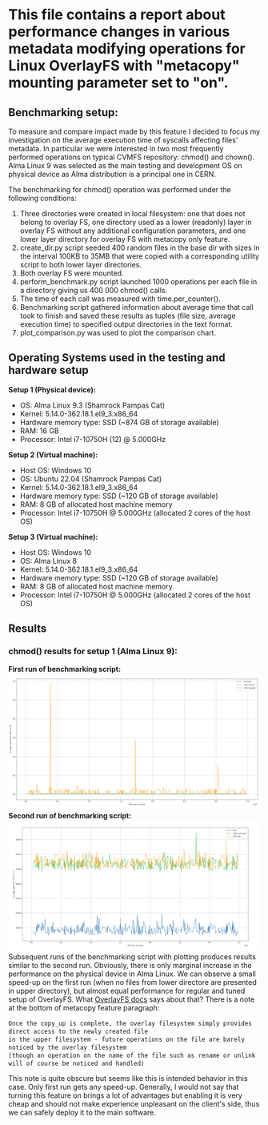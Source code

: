 <h1>This file contains a report about performance changes in various metadata modifying operations for Linux OverlayFS with "metacopy" mounting parameter set to "on".</h1>

<h2>Benchmarking setup:</h2>
To measure and compare impact made by this feature I decided to focus my investigation on the average execution time of syscalls affecting files' metadata. 
In particular we were interested in two most frequently performed operations on typical CVMFS repository: chmod() and chown(). 
Alma Linux 9 was selected as the main testing and development OS on physical device as Alma distribution is a principal one in CERN.

The benchmarking for chmod() operation was performed under the following conditions:
1. Three directories were created in local filesystem: one that does not belong to overlay FS, one directory used as a lower (readonly) layer in overlay FS without any additional configuration parameters, and one lower layer directory for overlay FS with metacopy only feature.
2. create_dir.py script seeded 400 random files in the base dir with sizes in the interval 100KB to 35MB that were copied with a corresponding utility script to both lower layer directories.
3. Both overlay FS were mounted. 
4. perform_benchmark.py script launched 1000 operations per each file in a directory giving us 400 000 chmod() calls.
5. The time of each call was measured with time.per_counter().
6. Benchmarking script gathered information about average time that call took to finish and saved these results as tuples (file size, average execution time) to specified output directories in the text format.
7. plot_comparison.py was used to plot the comparison chart.

<h2>Operating Systems used in the testing and hardware setup</h2>

**Setup 1 (Physical device):**
- OS: Alma Linux 9.3 (Shamrock Pampas Cat)
- Kernel: 5.14.0-362.18.1.el9_3.x86_64
- Hardware memory type: SSD (~874 GB of storage available)
- RAM: 16 GB
- Processor: Intel i7-10750H (12) @ 5.000GHz

**Setup 2 (Virtual machine):**
- Host OS: Windows 10
- OS: Ubuntu 22.04 (Shamrock Pampas Cat)
- Kernel: 5.14.0-362.18.1.el9_3.x86_64
- Hardware memory type: SSD (~120 GB of storage available)
- RAM: 8 GB of allocated host machine memory
- Processor: Intel i7-10750H @ 5.000GHz (allocated 2 cores of the host OS)

**Setup 3 (Virtual machine):**
- Host OS: Windows 10
- OS: Alma Linux 8
- Kernel: 5.14.0-362.18.1.el9_3.x86_64
- Hardware memory type: SSD (~120 GB of storage available)
- RAM: 8 GB of allocated host machine memory 
- Processor: Intel i7-10750H @ 5.000GHz (allocated 2 cores of the host OS)

<h2>Results</h2>
<h3>chmod() results for setup 1 (Alma Linux 9):</h3>

**First run of benchmarking script:**
![alt text](/plots/alma_linux_9/100kb_35mb_range_1st_run.png)
**Second run of benchmarking script:**
![alt text](/plots/alma_linux_9/100kb_35mb_range_2nd_run.png)
Subsequent runs of the benchmarking script with plotting produces results similar to the second run.
Obviously, there is only marginal increase in the performance on the physical device in Alma Linux. We can observe a small speed-up on the first run (when no files from lower directore are presented in upper directory), but almost equal performance for regular and tuned setup of OverlayFS. 
What [OverlayFS docs](https://docs.kernel.org/filesystems/overlayfs.html) says about that? There is a note at the bottom of metacopy feature paragraph:
```
Once the copy_up is complete, the overlay filesystem simply provides direct access to the newly created file
in the upper filesystem - future operations on the file are barely noticed by the overlay filesystem
(though an operation on the name of the file such as rename or unlink will of course be noticed and handled)
```
This note is quite obscure but seems like this is intended behavior in this case. Only first run gets any speed-up.
Generally, I would not say that turning this feature on brings a lot of advantages but enabling it is very cheap and should not make experience unpleasant on the client's side, thus we can safely deploy it to the main software.
